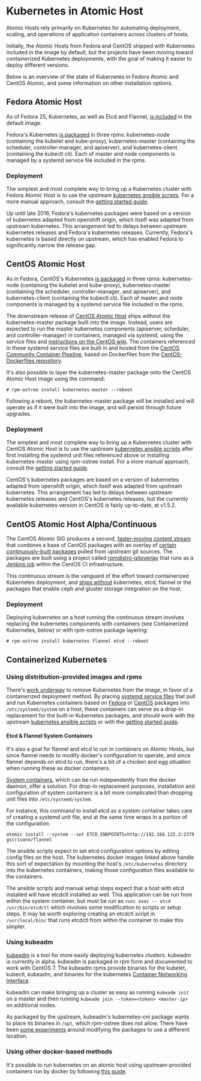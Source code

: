 # Kubernetes in Atomic Host

Atomic Hosts rely primarily on Kubernetes for automating deployment, scaling, and operations of application containers across clusters of hosts.

Initially, the Atomic Hosts from Fedora and CentOS shipped with Kubernetes included in the image by default, but the projects have been moving toward containerized Kubernetes deployments, with the goal of making it easier to deploy different versions. 

Below is an overview of the state of Kubernetes in Fedora Atomic and CentOS Atomic, and some information on other installation options. 

## Fedora Atomic Host

As of Fedora 25, Kubernetes, as well as Etcd and Flannel, [is included](https://pagure.io/fedora-atomic/blob/9ca7cc0c806014576a6413ce5aac3db72c421f5d/f/fedora-atomic-docker-host.json#_113) in the default image.

Fedora's Kubernetes [is packaged](https://apps.fedoraproject.org/packages/kubernetes) in three rpms: kubernetes-node (containing the kubelet and kube-proxy), kubernetes-master (containing the scheduler, controller-manager, and apiserver), and kubernetes-client (containing the kubectl cli). Each of master and node components is managed by a systemd service file included in the rpms.

### Deployment

The simplest and most complete way to bring up a Kubernetes cluster with Fedora Atomic Host is to use the upstream [kubernetes ansible scripts](https://github.com/kubernetes/contrib/tree/master/ansible). For a more manual approach, consult the [getting started guide](http://www.projectatomic.io/docs/gettingstarted/).

Up until late 2016, Fedora's kubernetes packages were based on a version of kubernetes adapted from openshift origin, which itself was adapted from upstream kubernetes. This arrangement led to delays between upstream kubernetes releases and Fedora's kubernetes releases. Currently, Fedora's kubernetes is based directly on upstream, which has enabled Fedora to significantly narrow the release gap.


## CentOS Atomic Host

As in Fedora, CentOS's Kubernetes [is packaged](https://git.centos.org/summary/?r=rpms/kubernetes) in three rpms: kubernetes-node (containing the kubelet and kube-proxy), kubernetes-master (containing the scheduler, controller-manager, and apiserver), and kubernetes-client (containing the kubectl cli). Each of master and node components is managed by a systemd service file included in the rpms.

The downstream release of [CentOS Atomic Host](https://wiki.centos.org/SpecialInterestGroup/Atomic/Download) ships without the kubernetes-master package built into the image. Instead, users are expected to run the master kubernetes components (apiserver, scheduler, and controller-manager) in containers, managed via systemd, using the service files and [instructions on the CentOS wiki](https://wiki.centos.org/SpecialInterestGroup/Atomic/ContainerizedMaster). The containers referenced in these systemd service files are built in and hosted from the [CentOS Community Container Pipeline](https://wiki.centos.org/ContainerPipeline), based on Dockerfiles from the [CentOS-Dockerfiles repository](https://github.com/CentOS/CentOS-Dockerfiles/tree/master/kubernetes).

It's also possible to layer the kubernetes-master package onto the CentOS Atomic Host image using the command:

```
# rpm-ostree install kubernetes-master --reboot
```

Following a reboot, the kubernetes-master package will be installed and will operate as if it were built into the image, and will persist through future upgrades.

### Deployment

The simplest and most complete way to bring up a Kubernetes cluster with CentOS Atomic Host is to use the upstream [kubernetes ansible scripts](https://github.com/kubernetes/contrib/tree/master/ansible) after first installing the systemd unit files referenced above or installing kubernetes-master using rpm-ostree install. For a more manual approach, consult the [getting started guide](http://www.projectatomic.io/docs/gettingstarted/).

CentOS's kubernetes packages are based on a version of kubernetes adapted from openshift origin, which itself was adapted from upstream kubernetes. This arrangement has led to delays between upstream kubernetes releases and CentOS's kubernetes releases, but the currently available kubernetes version in CentOS is fairly up-to-date, at v1.5.2.


## CentOS Atomic Host Alpha/Continuous

The CentOS Atomic SIG produces a second, [faster-moving content stream](https://wiki.centos.org/SpecialInterestGroup/Atomic/Devel) that combines a base of CentOS packages with an overlay of [certain continuously-built packages](https://github.com/CentOS/sig-atomic-buildscripts/blob/master/overlay.yml) pulled from upstream git sources. The packages are built using a project called [rpmdistro-gitoverlay](https://github.com/cgwalters/rpmdistro-gitoverlay) that runs as a [Jenkins job](https://ci.centos.org/job/atomic-rdgo-centos7/) within the CentOS CI infrastructure.

This continuous stream is the vanguard of the effort toward containerized Kubernetes deployment, and [ships without](https://github.com/CentOS/sig-atomic-buildscripts/pull/144) kubernetes, etcd, flannel or the packages that enable ceph and gluster storage integration on the host.

### Deployment

Deploying kubernetes on a host running the continuous stream involves replacing the kubernetes components with containers (see Containerized Kubernetes, below) or with rpm-ostree package layering:

```
# rpm-ostree install kubernetes flannel etcd --reboot
```

## Containerized Kubernetes

### Using distribution-provided images and rpms

There's [work underway](https://pagure.io/atomic-wg/issues?status=Open&tags=remove-kube) to remove Kubernetes from the image, in favor of a containerized deployment method. By placing [systemd service files](https://github.com/jasonbrooks/contrib/blob/atomic-update/ansible/roles/master/templates/atomic/kube-apiserver.service) that pull and run Kubernetes containers based on [Fedora](http://www.projectatomic.io/blog/2017/02/fedora-layered-image-release/) or [CentOS](https://wiki.centos.org/ContainerPipeline) packages into `/etc/systemd/system` on a host, these containers can serve as a drop-in replacement for the built-in Kubernetes packages, and should work with the upstream [kubernetes ansible scripts](https://github.com/kubernetes/contrib/tree/master/ansible) or with the [getting started guide](http://www.projectatomic.io/docs/gettingstarted/).

#### Etcd & Flannel System Containers

It's also a goal for flannel and etcd to run in containers on Atomic Hosts, but since flannel needs to modify docker's configuration to operate, and since flannel depends on etcd to run, there's a bit of a chicken and egg situation when running these as docker containers.

[System containers](http://www.projectatomic.io/blog/2016/09/intro-to-system-containers/), which can be run independently from the docker daemon, offer a solution. For drop-in replacement purposes, installation and configuration of system containers is a bit more complicated than dropping unit files into `/etc/systemd/system`. 

For instance, this command to install etcd as a system container takes care of creating a systemd unit file, and at the same time wraps in a portion of the configuration:

```
atomic install --system --set ETCD_ENDPOINTS=http://192.168.122.2:2379 gscrivano/flannel
```

The ansible scripts expect to set etcd configuration options by editing config files on the host. The kubernetes docker images linked above handle this sort of expectation by mounting the host's `/etc/kubernetes` directory into the kubernetes containers, making those configuration files available to the containers.

The ansible scripts and manual setup steps expect that a host with etcd installed will have etcdctl installed as well. This application can be run from within the system container, but must be run as `runc exec -- etcd /usr/bin/etcdctl` which involves some modification to scripts or setup steps. It may be worth exploring creating an etcdctl script in `/usr/local/bin/` that runs etcdctl from within the container to make this simpler.

### Using kubeadm

[kubeadm](https://kubernetes.io/docs/getting-started-guides/kubeadm/) is a tool for more easily deploying kubernetes clusters. kubeadm is currently in alpha. kubeadm is packaged in rpm form and documented to work with CentOS 7. The kubeadm rpms provide binaries for the kubelet, kubectl, kubeadm, and binaries for the kubernetes [Container Networking Interface](https://github.com/containernetworking/cni).

kubeadm can make bringing up a cluster as easy as running `kubeadm init` on a master and then running `kubeadm join --token=<token> <master-ip>` on additional nodes.

As packaged by the upstream, kubeadm's kubernetes-cni package wants to place its binaries in `/opt`, which rpm-ostree does not allow. There have been [some experiments](https://jebpages.com/2016/11/01/installing-kubernetes-on-centos-atomic-host-with-kubeadm/) around modifying the packages to use a different location.

### Using other docker-based methods

It's possible to run kubernetes on an atomic host using upstream-provided containers run by docker by following [this guide](https://github.com/kubernetes/kube-deploy/tree/master/docker-multinode).
